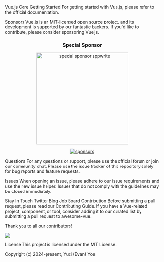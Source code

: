 Vue.js Core
Getting Started
For getting started with Vue.js, please refer to the official documentation.

Sponsors
Vue.js is an MIT-licensed open source project, and its development is supported by our fantastic backers. If you'd like to contribute, please consider sponsoring Vue.js.

<p align="center"> <h3 align="center">Special Sponsor</h3> </p> <p align="center"> <a target="_blank" href="https://github.com/appwrite/appwrite"> <img alt="special sponsor appwrite" src="https://sponsors.vuejs.org/images/appwrite.svg" width="300"> </a> </p> <p align="center"> <a target="_blank" href="https://vuejs.org/sponsor/#current-sponsors"> <img alt="sponsors" src="https://sponsors.vuejs.org/sponsors.svg?v3"> </a> </p>
Questions
For any questions or support, please use the official forum or join our community chat. Please use the issue tracker of this repository solely for bug reports and feature requests.

Issues
When opening an issue, please adhere to our issue requirements and use the new issue helper. Issues that do not comply with the guidelines may be closed immediately.

Stay In Touch
Twitter
Blog
Job Board
Contribution
Before submitting a pull request, please read our Contributing Guide. If you have a Vue-related project, component, or tool, consider adding it to our curated list by submitting a pull request to awesome-vue.

Thank you to all our contributors!

<a href="https://github.com/vuejs/core/graphs/contributors"><img src="https://opencollective.com/vuejs/contributors.svg?width=890" /></a>

License
This project is licensed under the MIT License.

Copyright (c) 2024-present, Yuxi (Evan) You




